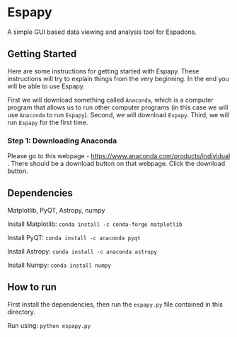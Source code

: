 # Espapy #

A simple GUI based data viewing and analysis tool for Espadons.


## Getting Started ##

Here are some instructions for getting started with Espapy. These instructions will try to explain things from the very beginning. In the end you will be able to use Espapy.

First we will download something called `Anaconda`, which is a computer program that allows us to run other computer programs (in this case we will use `Anaconda` to run `Espapy`). Second, we will download `Espapy`. Third, we will run `Espapy` for the first time.

### Step 1: Downloading Anaconda ###

Please go to this webpage - https://www.anaconda.com/products/individual . There should be a download button on that webpage. Click the download button. 

## Dependencies ##

Matplotlib, PyQT, Astropy, numpy

Install Matplotlib: `conda install -c conda-forge matplotlib`

Install PyQT: `conda install -c anaconda pyqt`

Install Astropy: `conda install -c anaconda astropy`

Install Numpy: `conda install numpy`

## How to run ##

First install the dependencies, then run the `espapy.py` file contained in this directory.

Run using: `python espapy.py`


